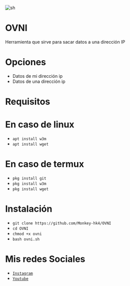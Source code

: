 ![sh](https://github.com/Monkey-hk4/OVNI/blob/main/fotos/ovni_foto_original.png)

# OVNI 
Herramienta que sirve para sacar datos a una dirección IP

# Opciones
- Datos de mi dirección ip
- Datos de una dirección ip 

# Requisitos
# En caso de linux
* `apt install w3m`
* `apt install wget`
# En caso de termux
* `pkg install git`
* `pkg install w3m`
* `pkg install wget`

# Instalación
* `git clone https://github.com/Monkey-hk4/OVNI`
* `cd OVNI`
* `chmod +x ovni`
* `bash ovni.sh`


# Mis redes Sociales
- [`Instagram`](https://www.instagram.com/monkey_hk4/)
- [`Youtube`](https://www.youtube.com/channel/UCEWGSsk-U9GjCLQk9ng1fNQ)
